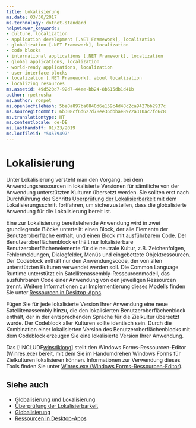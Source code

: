 ```yaml
---
title: Lokalisierung
ms.date: 03/30/2017
ms.technology: dotnet-standard
helpviewer_keywords:
- culture, localization
- application development [.NET Framework], localization
- globalization [.NET Framework], localization
- code blocks
- international applications [.NET Framework], localization
- global applications, localization
- world-ready applications, localization
- user interface blocks
- localization [.NET Framework], about localization
- localizing resources
ms.assetid: 49d520d7-92d7-44ee-bb24-8b615db1d41b
author: rpetrusha
ms.author: ronpet
ms.openlocfilehash: 5ba8a897ba0840d6e159c4d48c2ca9427bb2937c
ms.sourcegitcommit: 6b308cf6d627d78ee36dbbae8972a310ac7fd6c8
ms.translationtype: HT
ms.contentlocale: de-DE
ms.lasthandoff: 01/23/2019
ms.locfileid: "54579497"
---
```

# <a name="localization"></a>Lokalisierung
Unter Lokalisierung versteht man den Vorgang, bei dem Anwendungsressourcen in lokalisierte Versionen für sämtliche von der Anwendung unterstützten Kulturen übersetzt werden. Sie sollten erst nach Durchführung des Schritts [Überprüfung der Lokalisierbarkeit](../../../docs/standard/globalization-localization/localizability-review.md) mit dem Lokalisierungsschritt fortfahren, um sicherzustellen, dass die globalisierte Anwendung für die Lokalisierung bereit ist.  
  
 Eine zur Lokalisierung bereitstehende Anwendung wird in zwei grundlegende Blöcke unterteilt: einen Block, der alle Elemente der Benutzeroberfläche enthält, und einen Block mit ausführbarem Code. Der Benutzeroberflächenblock enthält nur lokalisierbare Benutzeroberflächenelemente für die neutrale Kultur, z.B. Zeichenfolgen, Fehlermeldungen, Dialogfelder, Menüs und eingebettete Objektressourcen. Der Codeblock enthält nur den Anwendungscode, der von allen unterstützten Kulturen verwendet werden soll. Die Common Language Runtime unterstützt ein Satellitenassembly-Ressourcenmodell, das ausführbaren Code einer Anwendung von den jeweiligen Ressourcen trennt. Weitere Informationen zur Implementierung dieses Modells finden Sie unter [Ressourcen in Desktop-Apps](../../../docs/framework/resources/index.md).  
  
 Fügen Sie für jede lokalisierte Version Ihrer Anwendung eine neue Satellitenassembly hinzu, die den lokalisierten Benutzeroberflächenblock enthält, der in der entsprechenden Sprache für die Zielkultur übersetzt wurde. Der Codeblock aller Kulturen sollte identisch sein. Durch die Kombination einer lokalisierten Version des Benutzeroberflächenblocks mit dem Codeblock erzeugen Sie eine lokalisierte Version Ihrer Anwendung.  
  
 Das [!INCLUDE[winsdklong](../../../includes/winsdklong-md.md)] stellt den Windows Forms-Ressourcen-Editor (Winres.exe) bereit, mit dem Sie im Handumdrehen Windows Forms für Zielkulturen lokalisieren können. Informationen zur Verwendung dieses Tools finden Sie unter [Winres.exe (Windows Forms-Ressourcen-Editor)](../../../docs/framework/tools/winres-exe-windows-forms-resource-editor.md).  
  
## <a name="see-also"></a>Siehe auch

- [Globalisierung und Lokalisierung](../../../docs/standard/globalization-localization/index.md)
- [Überprüfung der Lokalisierbarkeit](../../../docs/standard/globalization-localization/localizability-review.md)
- [Globalisierung](../../../docs/standard/globalization-localization/globalization.md)
- [Ressourcen in Desktop-Apps](../../../docs/framework/resources/index.md)
